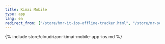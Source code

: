 ```yaml
---
title: Kimai Mobile
type: app 
lang: en
redirect_from: ["/store/hmr-it-ios-offline-tracker.html", "/store/mr-software-ios-offline-tracker.html"]
---
```


{% include store/cloudrizon-kimai-mobile-app-ios.md %}
